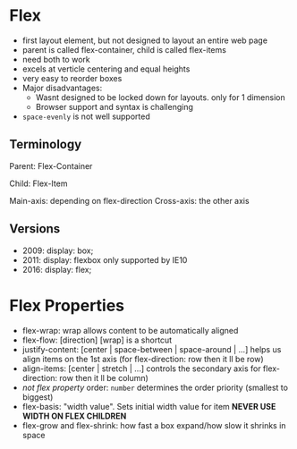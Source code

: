 # Flex

- first layout element, but not designed to layout an entire web page
- parent is called flex-container, child is called flex-items
- need both to work
- excels at verticle centering and equal heights
- very easy to reorder boxes
- Major disadvantages:
  - Wasnt designed to be locked down for layouts. only for 1 dimension
  - Browser support and syntax is challenging
- `space-evenly` is not well supported

## Terminology

Parent: Flex-Container

Child: Flex-Item

Main-axis: depending on flex-direction
Cross-axis: the other axis

## Versions

- 2009: display: box;
- 2011: display: flexbox only supported by IE10
- 2016: display: flex;

# Flex Properties

- flex-wrap: wrap allows content to be automatically aligned
- flex-flow: [direction] [wrap] is a shortcut
- justify-content: [center | space-between | space-around | ...] helps us align items on the 1st axis (for flex-direction: row then it ll be row)
- align-items: [center | stretch | ...] controls the secondary axis for flex-direction: row then it ll be column)
- _not flex property_ order: `number` determines the order priority (smallest to biggest)
- flex-basis: "width value". Sets initial width value for item **NEVER USE WIDTH ON FLEX CHILDREN**
- flex-grow and flex-shrink: how fast a box expand/how slow it shrinks in space
